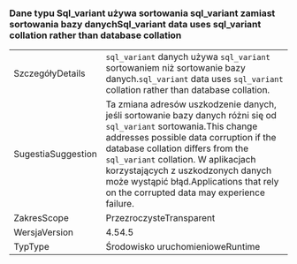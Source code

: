 ### <a name="sqlvariant-data-uses-sqlvariant-collation-rather-than-database-collation"></a><span data-ttu-id="27c2a-101">Dane typu Sql_variant używa sortowania sql_variant zamiast sortowania bazy danych</span><span class="sxs-lookup"><span data-stu-id="27c2a-101">Sql_variant data uses sql_variant collation rather than database collation</span></span>

|   |   |
|---|---|
|<span data-ttu-id="27c2a-102">Szczegóły</span><span class="sxs-lookup"><span data-stu-id="27c2a-102">Details</span></span>|<span data-ttu-id="27c2a-103"><code>sql_variant</code> danych używa <code>sql_variant</code> sortowaniem niż sortowanie bazy danych.</span><span class="sxs-lookup"><span data-stu-id="27c2a-103"><code>sql_variant</code> data uses <code>sql_variant</code> collation rather than database collation.</span></span>|
|<span data-ttu-id="27c2a-104">Sugestia</span><span class="sxs-lookup"><span data-stu-id="27c2a-104">Suggestion</span></span>|<span data-ttu-id="27c2a-105">Ta zmiana adresów uszkodzenie danych, jeśli sortowanie bazy danych różni się od <code>sql_variant</code> sortowania.</span><span class="sxs-lookup"><span data-stu-id="27c2a-105">This change addresses possible data corruption if the database collation differs from the <code>sql_variant</code> collation.</span></span> <span data-ttu-id="27c2a-106">W aplikacjach korzystających z uszkodzonych danych może wystąpić błąd.</span><span class="sxs-lookup"><span data-stu-id="27c2a-106">Applications that rely on the corrupted data may experience failure.</span></span>|
|<span data-ttu-id="27c2a-107">Zakres</span><span class="sxs-lookup"><span data-stu-id="27c2a-107">Scope</span></span>|<span data-ttu-id="27c2a-108">Przezroczyste</span><span class="sxs-lookup"><span data-stu-id="27c2a-108">Transparent</span></span>|
|<span data-ttu-id="27c2a-109">Wersja</span><span class="sxs-lookup"><span data-stu-id="27c2a-109">Version</span></span>|<span data-ttu-id="27c2a-110">4.5</span><span class="sxs-lookup"><span data-stu-id="27c2a-110">4.5</span></span>|
|<span data-ttu-id="27c2a-111">Typ</span><span class="sxs-lookup"><span data-stu-id="27c2a-111">Type</span></span>|<span data-ttu-id="27c2a-112">Środowisko uruchomieniowe</span><span class="sxs-lookup"><span data-stu-id="27c2a-112">Runtime</span></span>|

